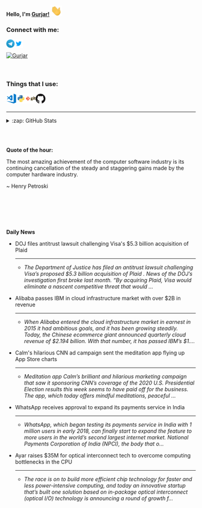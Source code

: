 #### Hello, I'm [Gurjar!](https://GurjarKing.github.io) <img src="https://raw.githubusercontent.com/ABSphreak/ABSphreak/master/gifs/Hi.gif" width="30px"></h2>


### Connect with me:

[<img align="left" alt="Gurjar | Telegram" width="22px" src="https://raw.githubusercontent.com/github/explore/80688e429a7d4ef2fca1e82350fe8e3517d3494d/topics/telegram/telegram.png" />][Telegram]
[<img align="left" alt="Gurjar | Twitter" width="22px" src="https://raw.githubusercontent.com/github/explore/80688e429a7d4ef2fca1e82350fe8e3517d3494d/topics/twitter/twitter.png" />][Twitter]
<br >
<br >
<a href="https://github.com/GurjarKing"><img src="https://komarev.com/ghpvc/?username=GurjarKing" alt="Gurjar" /></a> <br />
<br />
<br />
<!-- <br >

![](https://visitor-badge.glitch.me/badge?page_id=GurjarKing)

<br /> -->

### Things that I use:

[<img align="left" alt="Visual Studio Code" width="26px" src="https://raw.githubusercontent.com/github/explore/80688e429a7d4ef2fca1e82350fe8e3517d3494d/topics/visual-studio-code/visual-studio-code.png" />][VSCode]
[<img align="left" alt="Python" width="26px" src="https://raw.githubusercontent.com/github/explore/80688e429a7d4ef2fca1e82350fe8e3517d3494d/topics/python/python.png" />][Python]
[<img align="left" alt="Git" width="26px" src="https://raw.githubusercontent.com/github/explore/80688e429a7d4ef2fca1e82350fe8e3517d3494d/topics/git/git.png" />][Git]
[<img align="left" alt="GitHub" width="26px" src="https://raw.githubusercontent.com/github/explore/78df643247d429f6cc873026c0622819ad797942/topics/github/github.png" />][Github]

<br />
<br />

---
<details>
  <summary>:zap: GitHub Stats</summary>

<img align="left" alt="Gurjar's Github Stats" src="https://github-readme-stats.vercel.app/api?username=GurjarKing&show_icons=true&hide_border=true&count_private=true&include_all_commit=true&theme=algolia" />

</details>

<!-- ### 🔔 My latest tweet
<a href="https://twitter.com/Gurjar_King43" target="_blank">
	<img src="https://github.com/GurjarKing/GurjarKing/raw/master/tweet.png" width="70%" align="center" alt="Click to view on Twitter" title="My latest tweet, as an image"/>
</a> -->
<br>

<pre>

</pre>

**Quote of the hour:**

The most amazing achievement of the computer software industry is its continuing cancellation of the steady and staggering gains made by the computer hardware industry.

~ Henry Petroski
<pre>

</pre>
<br>
<pre>


</pre>
<strong>Daily News</strong>
  
  - DOJ files antitrust lawsuit challenging Visa's $5.3 billion acquisition of Plaid
     <hr/>
     
      - *The Department of Justice has filed an antitrust lawsuit challenging Visa’s proposed $5.3 billion acquisition of Plaid . News of the DOJ’s investigation first broke last month. “By acquiring Plaid, Visa would eliminate a nascent competitive threat that would …*
     
  - Alibaba passes IBM in cloud infrastructure market with over $2B in revenue
      <hr/>
      
      - *When Alibaba entered the cloud infrastructure market in earnest in 2015 it had ambitious goals, and it has been growing steadily. Today, the Chinese ecommerce giant announced quarterly cloud revenue of $2.194 billion. With that number, it has passed IBM’s $1.…*
      
  - Calm's hilarious CNN ad campaign sent the meditation app flying up App Store charts
      <hr/>
      
      - *Meditation app Calm’s brilliant and hilarious marketing campaign that saw it sponsoring CNN’s coverage of the 2020 U.S. Presidential Election results this week seems to have paid off for the business. The app, which today offers mindful meditations, peaceful …*
      
  - WhatsApp receives approval to expand its payments service in India
      <hr/>
      
      - *WhatsApp, which began testing its payments service in India with 1 million users in early 2018, can finally start to expand the feature to more users in the world’s second largest internet market. National Payments Corporation of India (NPCI), the body that o…*
       
  - Ayar raises $35M for optical interconnect tech to overcome computing bottlenecks in the CPU
      <hr/>
       
       - *The race is on to build more efficient chip technology for faster and less power-intensive computing, and today an innovative startup that’s built one solution based on in-package optical interconnect (optical I/O) technology is announcing a round of growth f…*
      

<br />

[VSCode]: https://code.visualstudio.com/
[Python]: https://www.python.org/
[Git]: https://git-scm.com/
[Github]: https://github.com/
[Telegram]: https://t.me/Gurjar_King/
[Twitter]: https://twitter.com/Gurjar_King43/
